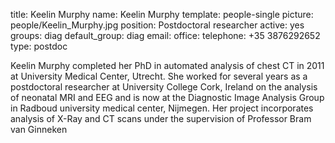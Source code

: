 title: Keelin Murphy
name: Keelin Murphy
template: people-single
picture: people/Keelin_Murphy.jpg
position: Postdoctoral researcher
active: yes
groups: diag
default_group: diag
email: 
office: 
telephone: +35 3876292652
type: postdoc

Keelin Murphy completed her PhD in automated analysis of chest CT in 2011 at University Medical Center, Utrecht.  She worked for several years as a postdoctoral researcher at University College Cork, Ireland on the analysis of neonatal MRI and EEG and is now at the  Diagnostic Image Analysis Group in Radboud university medical center, Nijmegen.  Her project incorporates analysis of X-Ray and CT scans under the supervision of Professor Bram van Ginneken 
